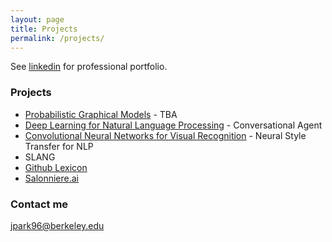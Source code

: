 ```yaml
---
layout: page
title: Projects
permalink: /projects/
---
```


See <a href="https://www.linkedin.com/in/jinspark621/">linkedin</a> for professional portfolio.

### Projects

* [Probabilistic Graphical Models](https://github.com/jpark96/PGM_Assignments) - TBA
* [Deep Learning for Natural Language Processing](https://github.com/jpark96/cs224-assignments) - Conversational Agent
* [Convolutional Neural Networks for Visual Recognition](https://github.com/jpark96/CS231n-assignments) - Neural Style Transfer for NLP
* SLANG
* [Github Lexicon](https://ml.berkeley.edu/blog/2016/12/03/github/)
* [Salonniere.ai](https://docs.google.com/presentation/d/11suCNLhsE2eIGSy8PSZapVXOyHNS-tg6fMgHxVWSTBo/edit?usp=sharing)

### Contact me

[jpark96@berkeley.edu](mailto:jpark96@berkeley.edu)
